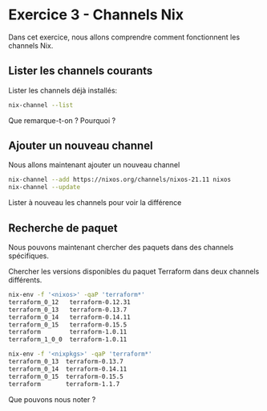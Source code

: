 # Exercice 3 - Channels Nix

Dans cet exercice, nous allons comprendre comment fonctionnent les channels Nix.

## Lister les channels courants

Lister les channels déjà installés:
```bash
nix-channel --list
```

Que remarque-t-on ? Pourquoi ?



## Ajouter un nouveau channel


Nous allons maintenant ajouter un nouveau channel
```bash
nix-channel --add https://nixos.org/channels/nixos-21.11 nixos
nix-channel --update
```

Lister à nouveau les channels pour voir la différence


## Recherche de paquet

Nous pouvons maintenant chercher des paquets dans des channels spécifiques.

Chercher les versions disponibles du paquet Terraform dans deux channels différents.
```bash
nix-env -f '<nixos>' -qaP 'terraform*'
terraform_0_12   terraform-0.12.31
terraform_0_13   terraform-0.13.7
terraform_0_14   terraform-0.14.11
terraform_0_15   terraform-0.15.5
terraform        terraform-1.0.11
terraform_1_0_0  terraform-1.0.11

nix-env -f '<nixpkgs>' -qaP 'terraform*'
terraform_0_13  terraform-0.13.7
terraform_0_14  terraform-0.14.11
terraform_0_15  terraform-0.15.5
terraform       terraform-1.1.7
```


Que pouvons nous noter ?